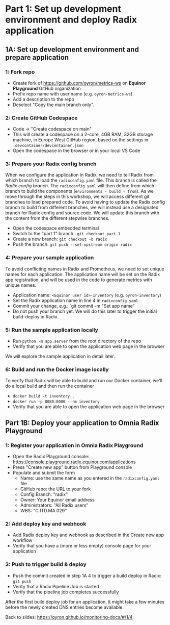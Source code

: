 # Part 1: Set up development environment and deploy Radix application

## 1A: Set up development environment and prepare application

### 1: Fork repo
* Create fork of https://github.com/oyron/metrics-ws on **Equinor Playground** GitHub organization
* Prefix repo name with user name (e.g. `oyron-metrics-ws`)
* Add a description to the repo
* Deselect "Copy the main branch only".

### 2: Create GitHub Codespace
* Code -> "Create codespace on main"
* This will create a codespace on a 2-core, 4GB RAM, 32GB storage machine, in Europe West GitHub region, based on the settings in `.devcontainer/devcontainer.json`
* Open the codespace in the browser or in your local VS Code

### 3: Prepare your Radix config branch
When we configure the application in Radix, we need to tell Radix from which branch to load the `radixconfig.yaml`
file. This branch is called the _Radix config branch_. The `radixconfig.yaml` will then define from which branch to build the components (`environments - build - from`). As we move through the steps in this workshop, we will access different git branches to load prepared code. To avoid having to update the Radix config branch to build from different branches, we will instead use a designated branch for Radix config and source code. We will update this branch with the content from the different stepwise branches.

* Open the codespace embedded terminal 
* Switch to the "part 1" branch : `git checkout part-1`
* Create a new branch: `git checkout -b radix`
* Push the branch: `git push --set-upstream origin radix`

### 4: Prepare your sample application 
To avoid conflicting names in Radix and Prometheus, we need to set unique names for each application. The application name will be set on the Radix app registration, and will be used in the code to generate metrics with unique names. 
* Application name: `<Equinor user id>-inventory` (e.g. `oyron-inventory`)
* Set the Radix application name in line 4 in `radixconfig.yaml`
* Commit your change, e.g.: `git commit -m "Set app name"
* Do not push your branch yet. We will do this later to trigger the initial build-deploy in Radix.

### 5: Run the sample application locally
* Run `python -m app.server` from the root directory of the repo
* Verify that you are able to open the application web page in the browser

We will explore the sample application in detail later.

### 6: Build and run the Docker image locally
To verify that Radix will be able to build and run our Docker container, we'll do a local build and then run the container
* `docker build -t inventory .`
* `docker run -p 8080:8080 --rm inventory`
* Verify that you are able to open the application web page in the browser

## Part 1B: Deploy your application to Omnia Radix Playground

### 1: Register your application in Omnia Radix Playground
* Open the Radix Playground console: https://console.playground.radix.equinor.com/applications
* Press "Create new app" button from Playground console
* Populate and submit the form 
  * Name: use the same name as you entered in the `radixconfig.yaml` file
  * GitHub repo: the URL to your fork
  * Config Branch: "radix"
  * Owner: Your Equinor email address
  * Administrators: "All Radix users"
  * WBS: "C.ITD.MA.029"

### 2: Add deploy key and webhook
* Add Radix deploy key and webhook as described in the Create new app workflow
* Verify that you have a (more or less empty) console page for your application

### 3: Push to trigger build & deploy
* Push the commit created in step 1A 4 to trigger a build deploy in Radix: `git push`
* Verify that a Radix Pipeline Job is started
* Verify that the pipeline job completes successfully

After the first build deploy job for an application, it might take a few minutes before the newly created DNS entries become available.

Back to slides: https://oyron.github.io/monitoring-docs/#/1/4
